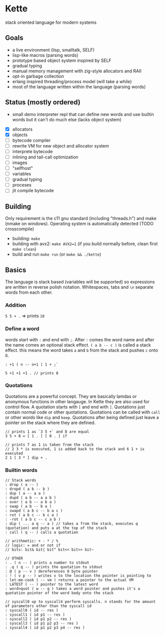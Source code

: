# Kette

stack oriented language for modern systems

## Goals
- a live environment (lisp, smalltalk, SELF)
- lisp-like macros (parsing words)
- prototype based object system inspired by SELF
- gradual typing
- manual memory management with zig-style allocators and RAII
- opt-in garbage collection
- erlang inspired threading/process model (will take a while)
- most of the language written within the language (parsing words)

## Status (mostly ordered)
- small demo interpreter repl that can define new words and use builtin words but it can't do much else (lacks object system)
- [x] allocators
- [x] objects
- [ ] bytecode compiler
- [ ] rewrite VM for new object and allocator system
- [ ] interprete bytecode
- [ ] inlining and tail-call optimization
- [ ] images
- [ ] "selfhost"
- [ ] variables
- [ ] gradual typing
- [ ] proceses
- [ ] jit compile bytecode

## Building
Only requirement is the c11 gnu standard (including "threads.h") and make (nmake on windows).
Operating system is automatically detected (TODO crosscompile)
- building: `make`
- building with avx2: `make AVX2=1` (if you build normally before, clean first `make clean`)
- build and run `make run` (or `make && ./kette`)

## Basics
The language is stack based (variables will be supported) so expressions are written in reverse polish notation.
Whitespaces, tabs and `\n` separate words from each other.
### Addition
`5 5 + .` => prints `10` 
### Define a word
words start with `:` and end with `;`. After `:` comes the word name and after the name comes an optional stack effect. `( a b -- c )` is called a stack effect. this means the word takes `a` and `b` from the stack and pushes `c` onto it.

```
: +1 ( n -- n+1 ) 1 + ;`

5 +1 +1 +1 . // prints 8
```

### Quotations
Quotations are a powerful concept. They are basically lamdas or anonymous functions in other langauge. In Kette they are also used for control flow. A quotation starts with `[` and end with `]`.
Quotations just contain normal code or other quotations. Quotations can be called with `call` or other words like `dip` and `keep`. Quotations after being defined just leave a pointer on the stack where they are defined.
```
// prints 1 as `3 5 +` and 8 are equal
3 5 + 8 = [ 1 . ] [ 0 . ] if 

// prints 7 as 1 is taken from the stack 
// 2 3 * is executed, 1 is added back to the stack and 6 1 + is executed
2 1 [ 3 * ] dip + . 
```

### Builtin words
```
// Stack words
: drop ( a -- )
: dropd ( a b -- b )
: dup ( a -- a a ) 
: dupd ( a b -- a a b )
: over ( a b -- a b a )
: swap ( a b -- b a )
: swapd ( a b c -- b a c )
: rot ( a b c -- b c a )
: -rot ( a b c -- c a b )
: dip ( ... a q -- a ) // takes a from the stack, executes q (quotation) and puts a at the top of the stack
: call ( q -- ) calls a quotation

// arithmetic: + - * / %  
// logic: = and or not if
// bits: bit& bit| bit^ bit<< bit>> bit~

// OTHER
: . ( n -- ) prints a number to stdout
: .q ( q -- ) prints the quotation to stdout
: @ ( p -- v ) dereferences 8 byte pointer
: ! ( v p -- ) writes v to the location the pointer is pointing to
: let-me-cook ( -- vm ) returns a pointer to the actual VM
: LATEST ( -- ) pointer to the latest word
: word>quot ( w -- q ) takes a word pointer and pushes it's a quotation pointer of the word body onto the stack

// syscall0 up to syscall4 perform syscalls. n stands for the amount of parameters other than the syscall id
: syscall0 ( id -- res )
: syscall1 ( id p1 -- res )
: syscall2 ( id p1 p2 -- res )
: syscall3 ( id p1 p2 p3 -- res )
: syscall4 ( id p1 p2 p3 p4 -- res )
```